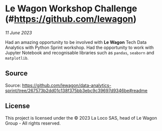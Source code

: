 # Le Wagon Workshop Challenge (#https://github.com/lewagon)

*11 June 2023*

Had an amazing opportunity to be involved with **Le Wagon** Tech Data Analytics with Python Sprint workshop. 
Had the opportunity to work with Jupyter Notebook and recognisable libraries such as ```pandas```, ```seaborn``` and ```matplotlib```.

## Source
Source: https://github.com/lewagon/data-analytics-sprint/tree/267573b2dd01c138f375bb3ebc9c39697d9346be#readme

## License
This project is licensed under the © 2023 La Loco SAS, head of Le Wagon Group - All rights reserved.
